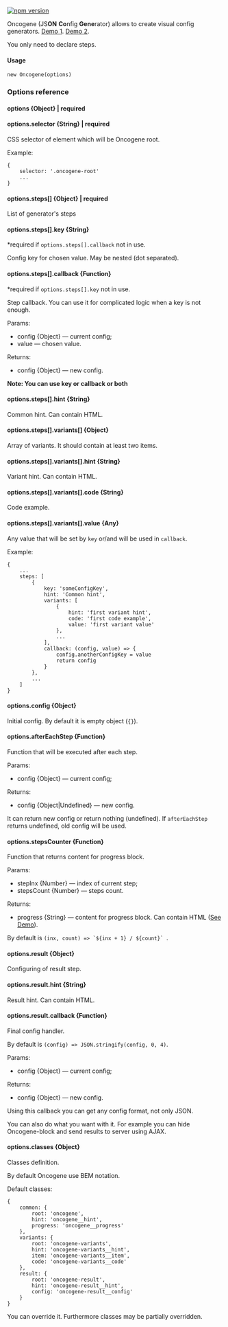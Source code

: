 [![npm version](https://badge.fury.io/js/oncogene.svg)](https://badge.fury.io/js/oncogene)

Oncogene (JS**ON** **Co**nfig **Gene**rator) allows to create visual config generators.
[Demo 1](https://gwer.github.io/oncogene/examples/demo.html).
[Demo 2](https://gwer.github.io/oncogene/examples/stylelint.html).

You only need to declare steps.

#### Usage
```
new Oncogene(options)
```
### Options reference
#### options {Object} | required

#### options.selector {String} | required
CSS selector of element which will be Oncogene root.

Example:
```
{
    selector: '.oncogene-root'
    ...
}
```

#### options.steps[] {Object} | required
List of generator's steps

#### options.steps[].key {String}
*required if `options.steps[].callback` not in use. 

Config key for chosen value. May be nested (dot separated).

#### options.steps[].callback {Function}
*required if `options.steps[].key` not in use.

Step callback. You can use it for complicated logic when a key is not enough.

Params:
* config {Object} — current config;
* value — chosen value.

Returns:
* config {Object} — new config.

**Note: You can use key or callback or both**

#### options.steps[].hint {String}
Common hint. Can contain HTML.

#### options.steps[].variants[] {Object}
Array of variants. It should contain at least two items.

#### options.steps[].variants[].hint {String}
Variant hint. Can contain HTML.

#### options.steps[].variants[].code {String}
Code example.

#### options.steps[].variants[].value {Any}
Any value that will be set by `key` or/and will be used in `callback`.

Example:
```
{
    ...
    steps: [
        {
            key: 'someConfigKey',
            hint: 'Common hint',
            variants: [
                {
                    hint: 'first variant hint',
                    code: 'first code example',
                    value: 'first variant value'
                },
                ...
            ],
            callback: (config, value) => {
                config.anotherConfigKey = value
                return config
            }
        },
        ...
    ]
}
```

#### options.config {Object}
Initial config. By default it is empty object (`{}`).

#### options.afterEachStep {Function}
Function that will be executed after each step.

Params:
* config {Object} — current config;

Returns:
* config {Object|Undefined} — new config.

It can return new config or return nothing (undefined). If `afterEachStep` returns undefined, old config will be used.

#### options.stepsCounter {Function}
Function that returns content for progress block.

Params:
* stepInx {Number} — index of current step;
* stepsCount {Number} — steps count.

Returns:
* progress {String} — content for progress block. Can contain HTML ([See Demo](https://gwer.github.io/oncogene/examples/demo.html)).

By default is ```(inx, count) => `${inx + 1} / ${count}` ```.

#### options.result {Object}
Configuring of result step.

#### options.result.hint {String}
Result hint. Can contain HTML.

#### options.result.callback {Function}
Final config handler.

By default is `(config) => JSON.stringify(config, 0, 4)`.

Params:
* config {Object} — current config;

Returns:
* config {Object} — new config.

Using this callback you can get any config format, not only JSON.

You can also do what you want with it. For example you can hide Oncogene-block and send results to server using AJAX.

#### options.classes {Object}
Classes definition.

By default Oncogene use BEM notation.

Default classes:
```
{
    common: {
        root: 'oncogene',
        hint: 'oncogene__hint',
        progress: 'oncogene__progress'
    },
    variants: {
        root: 'oncogene-variants',
        hint: 'oncogene-variants__hint',
        item: 'oncogene-variants__item',
        code: 'oncogene-variants__code'
    },
    result: {
        root: 'oncogene-result',
        hint: 'oncogene-result__hint',
        config: 'oncogene-result__config'
    }
}
```

You can override it. Furthermore classes may be partially overridden.
